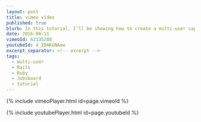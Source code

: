 ```yaml
---
layout: post
title: vimeo video
published: true
blurb: In this tutorial, I'll be showing how to create a multi-user capability where users upon sign-in will choose if they are signing in as a job-hunter or a company.
date: 2016-08-11
vimeoId: 62135288
youtubeId: 4_IDAKGNAew
excerpt_separator: <!-- excerpt -->
tags:
  - multi-user
  - Rails
  - Ruby
  - Jobsboard
  - tutorial
---
```


{% include vimeoPlayer.html id=page.vimeoId %}

{% include youtubePlayer.html id=page.youtubeId %}
